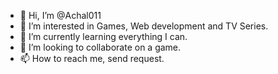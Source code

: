 - 👋 Hi, I’m @Achal011
- 👀 I’m interested in Games, Web development and TV Series.
- 🌱 I’m currently learning everything I can.
- 💞️ I’m looking to collaborate on a game.
- 📫 How to reach me, send request.

<!---
Achal011/Achal011 is a ✨ special ✨ repository because its `README.md` (this file) appears on your GitHub profile.
You can click the Preview link to take a look at your changes.
--->

